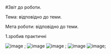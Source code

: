#Звіт до роботи.

Тема: відповідно до теми.

Мета роботи: відповідно до теми.

1.зробив практичні 

![image](https://user-images.githubusercontent.com/111630433/201921765-3b4978b3-60ae-4ca6-a6cb-3ee5682f0914.png)
;
![image](https://user-images.githubusercontent.com/111630433/201921921-caac888a-7e5b-4a0a-bbd2-7fb7674b8a21.png)
![image](https://user-images.githubusercontent.com/111630433/201922016-ba442edf-99f8-48f0-887c-93f382844e08.png)
;
![image](https://user-images.githubusercontent.com/111630433/200408379-338faddb-99e4-4191-a92f-0b4fd0c31548.png)
![image](https://user-images.githubusercontent.com/111630433/200408434-463daa60-c171-4c51-aa1f-6e3e59020048.png);




